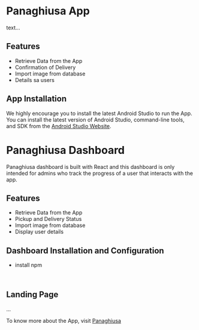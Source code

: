 # Panaghiusa App 

text...

## Features
- Retrieve Data from the App
- Confirmation of Delivery 
- Import image from database 
- Details sa users 

## App Installation

We highly encourage you to install the latest Android Studio to run the App. You can install the latest version of Android Studio, command-line tools, and SDK from the [Android Studio Website](https://developer.android.com/studio). 

# Panaghiusa Dashboard

Panaghiusa dashboard is built with React and this dashboard is only intended for admins who track the progress of a user that interacts with the app.

## Features 
- Retrieve Data from the App
- Pickup and Delivery Status
- Import image from database 
- Display user details

## Dashboard Installation and Configuration
 - install npm
```sh
  

```

## Landing Page 
...

To know more about the App, visit [Panaghiusa](https://panaghiusa.netlify.app/)


